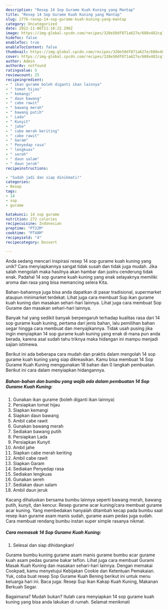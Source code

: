 ```yaml
---
description: "Resep 14 Sop Gurame Kuah Kuning yang Mantap"
title: "Resep 14 Sop Gurame Kuah Kuning yang Mantap"
slug: 2776-resep-14-sop-gurame-kuah-kuning-yang-mantap
category: Uncategorized
date: 2022-11-06T11:10:22.296Z
image: https://img-global.cpcdn.com/recipes/320e50df871a627e/680x482cq70/14-sop-gurame-kuah-kuning-foto-resep-utama.jpg
hideToc: false
enableToc: true
enableTocContent: false
thumbnail: https://img-global.cpcdn.com/recipes/320e50df871a627e/680x482cq70/14-sop-gurame-kuah-kuning-foto-resep-utama.jpg
cover: https://img-global.cpcdn.com/recipes/320e50df871a627e/680x482cq70/14-sop-gurame-kuah-kuning-foto-resep-utama.jpg
author: Admin
authorAv: notfound
ratingvalue: 5
reviewcount: 25
recipeingredient:
- " ikan gurame boleh diganti ikan lainnya"
- " tomat hijau"
- " kemangi"
- " daun bawang"
- " cabe rawit"
- " bawang merah"
- " bawang putih"
- " Lada"
- " Kunyit"
- " jahe"
- " cabe merah keriting"
- " cabe rawit"
- " Garam"
- " Penyedap rasa"
- " lengkuas"
- " sereh"
- " daun salam"
- " daun jeruk"
recipeinstructions:

- "Sudah jadi dan siap dinikmati!"
categories:
- Resep
tags:
- 14
- sop
- gurame

katakunci: 14 sop gurame 
nutrition: 272 calories
recipecuisine: Indonesian
preptime: "PT22M"
cooktime: "PT48M"
recipeyield: "4"
recipecategory: Dessert

---
```





Anda sedang mencari inspirasi resep 14 sop gurame kuah kuning yang unik? Cara menyiapkannya sangat tidak susah dan tidak juga mudah. Jika salah mengolah maka hasilnya akan hambar dan justru cenderung tidak enak. Padahal 14 sop gurame kuah kuning yang enak selayaknya memiliki aroma dan rasa yang bisa memancing selera Kita.





Bahan-bahannya juga bisa anda dapatkan di pasar tradisional, supermarket ataupun minimarket terdekat. Lihat juga cara membuat Sup ikan gurame kuah kuning dan masakan sehari-hari lainnya. Lihat juga cara membuat Sop Gurame dan masakan sehari-hari lainnya.

Banyak hal yang sedikit banyak berpengaruh terhadap kualitas rasa dari 14 sop gurame kuah kuning, pertama dari jenis bahan, lalu pemilihan bahan segar hingga cara membuat dan menyajikannya. Tidak usah pusing jika ingin menyiapkan 14 sop gurame kuah kuning yang enak di mana pun anda berada, karena asal sudah tahu triknya maka hidangan ini mampu menjadi sajian istimewa.






Berikut ini ada beberapa cara mudah dan praktis dalam mengolah 14 sop gurame kuah kuning yang siap dikreasikan. Kamu bisa membuat 14 Sop Gurame Kuah Kuning menggunakan 18 bahan dan 0 langkah pembuatan. Berikut ini cara dalam menyiapkan hidangannya.

<!--inarticleads1-->

##### Bahan-bahan dan bumbu yang wajib ada dalam pembuatan 14 Sop Gurame Kuah Kuning:

1. Gunakan  ikan gurame (boleh diganti ikan lainnya)
1. Persiapkan  tomat hijau
1. Siapkan  kemangi
1. Siapkan  daun bawang
1. Ambil  cabe rawit
1. Gunakan  bawang merah
1. Sediakan  bawang putih
1. Persiapkan  Lada
1. Persiapkan  Kunyit
1. Ambil  jahe
1. Siapkan  cabe merah keriting
1. Ambil  cabe rawit
1. Siapkan  Garam
1. Sediakan  Penyedap rasa
1. Sediakan  lengkuas
1. Gunakan  sereh
1. Sediakan  daun salam
1. Ambil  daun jeruk


Kacang dihaluskan bersama bumbu lainnya seperti bawang merah, bawang putih, kunyit, dan kencur. Resep gurame acar kuning/cara membuat gurame acar kuning. Yang membedakan hanyalah ditambah kecap pada bumbu saat resep ikan gurame asam manis sudah, gurame asam pedas juga sudah. Cara membuat rendang bumbu instan super simple rasanya nikmat. 

<!--inarticleads2-->

##### Cara memasak 14 Sop Gurame Kuah Kuning:


1. Selesai dan siap dihidangkan!

Gurame bumbu kuning gurame asam manis gurame bumbu acar gurame kuah asam pedas gurame bakar teflon. Lihat juga cara membuat Gurami Masak Kuah Kuning dan masakan sehari-hari lainnya. Dengan memakai Cookpad, kamu menyetujui Kebijakan Cookie dan Ketentuan Pemakaian. Yuk, coba buat resep Sop Gurame Kuah Bening berikut ini untuk menu keluarga hari ini. Baca juga: Resep Sup Ikan Kakap Kuah Kuning, Makanan Berkuah Segar. 

Bagaimana? Mudah bukan? Itulah cara menyiapkan 14 sop gurame kuah kuning yang bisa anda lakukan di rumah. Selamat menikmati
